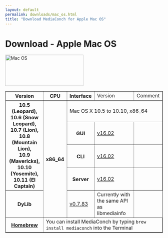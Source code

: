 ```yaml
---
layout: default
permalink: downloads/mac_os.html
title: "Download MediaConch for Apple Mac OS"
---
```


# Download - Apple Mac OS

<img src="/MediaConch/images/Mac_OS.png" alt="Mac OS" width="250" height="100">

<table border="1">
  <tr>
      <th>Version</th>
      <th>CPU</th>
      <th>Interface</th>
      <td>Version</td>
      <td>Comment</td>
  </tr>
  <tr>
      <th rowspan="4">10.5 (Leopard),<br/> 10.6 (Snow Leopard),<br/>10.7 (Lion),<br/>10.8 (Mountain Lion),<br/>10.9 (Mavericks),<br/>10.10 (Yosemite),<br />10.11 (El Captain)</th>
      <th rowspan="5">x86_64</th>
      <td class="table-OS" colspan="3" id="10.5.x86_64">Mac OS X 10.5 to 10.10, x86_64</td>
  </tr>
  <tr>
      <th>GUI</th>
      <td><a href="https://mediaarea.net/download/binary/mediaconch-gui/16.02/MediaConch_GUI_16.02_Mac.dmg">v16.02</a></td>
      <td>&nbsp;</td>
  </tr>
  <tr>
      <th>CLI</th>
      <td><a href="https://mediaarea.net/download/binary/mediaconch/16.02/MediaConch_CLI_16.02_Mac.dmg">v16.02</a></td>
      <td>&nbsp;</td>
  </tr>
  <tr>
      <th>Server</th>
      <td><a href="https://mediaarea.net/download/binary/mediaconch-server/16.02/MediaConch_Server_16.02_Mac.dmg">v16.02</a></td>
      <td>&nbsp;</td>
  </tr>
  <tr>
      <th>DyLib</th>
      <td><a href="https://mediaarea.net/download/binary/libmediainfo0/0.7.83/MediaInfo_DLL_0.7.83_Mac_i386+x86_64.tar.bz2">v0.7.83</a></td>
      <td>Currently with the same API as libmediainfo</td>
  </tr>
  <tr>
      <th><a href="http://brew.sh/">Homebrew</a></th>
      <td colspan="4">You can install MediaConch by typing <code>brew install mediaconch</code> into the Terminal</td>
  </tr>
</table>
